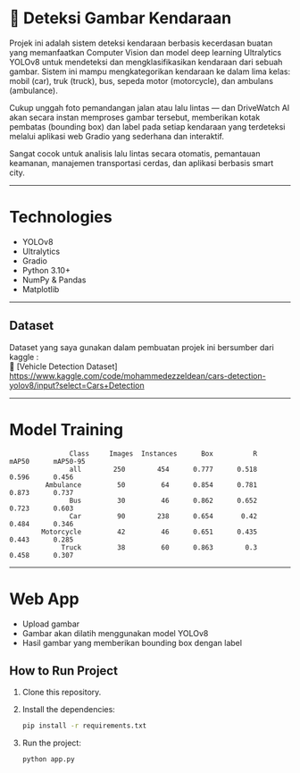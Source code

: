 # 🚗 Deteksi Gambar Kendaraan
Projek ini adalah sistem deteksi kendaraan berbasis kecerdasan buatan yang memanfaatkan Computer Vision dan model deep learning Ultralytics YOLOv8 untuk mendeteksi dan mengklasifikasikan kendaraan dari sebuah gambar. Sistem ini mampu mengkategorikan kendaraan ke dalam lima kelas: mobil (car), truk (truck), bus, sepeda motor (motorcycle), dan ambulans (ambulance).

Cukup unggah foto pemandangan jalan atau lalu lintas — dan DriveWatch AI akan secara instan memproses gambar tersebut, memberikan kotak pembatas (bounding box) dan label pada setiap kendaraan yang terdeteksi melalui aplikasi web Gradio yang sederhana dan interaktif.

Sangat cocok untuk analisis lalu lintas secara otomatis, pemantauan keamanan, manajemen transportasi cerdas, dan aplikasi berbasis smart city.

-------
# Technologies 

- YOLOv8
- Ultralytics
- Gradio
- Python 3.10+
- NumPy & Pandas
- Matplotlib

 ------
 ## Dataset
 
Dataset yang saya gunakan dalam pembuatan projek ini bersumber dari kaggle :  
🔗 [Vehicle Detection Dataset] https://www.kaggle.com/code/mohammedezzeldean/cars-detection-yolov8/input?select=Cars+Detection 

 ------

 # Model Training
                   Class     Images  Instances      Box          R      mAP50      mAP50-95
                   all        250        454      0.777      0.518      0.596      0.456
             Ambulance         50         64      0.854      0.781      0.873      0.737
                   Bus         30         46      0.862      0.652      0.723      0.603
                   Car         90        238      0.654       0.42      0.484      0.346
            Motorcycle         42         46      0.651      0.435      0.443      0.285
                 Truck         38         60      0.863        0.3      0.458      0.307
 ------
  #  Web App
  - Upload gambar
  - Gambar akan dilatih menggunakan model YOLOv8
  - Hasil gambar yang memberikan bounding box dengan label

## How to Run Project

1. Clone this repository.
2. Install the dependencies:
   
   ```bash
   pip install -r requirements.txt
   ```
4. Run the project:
   
   ```bash
   python app.py
